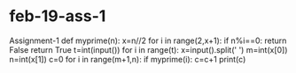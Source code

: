 # feb-19-ass-1
Assignment-1
def myprime(n):
    x=n//2
    for i in range(2,x+1):
        if n%i==0:
            return False
    return True
t=int(input())
for i in range(t):
    x=input().split(' ')
    m=int(x[0])
    n=int(x[1])
    c=0
    for i in range(m+1,n):
        if myprime(i):
            c=c+1
    print(c)
